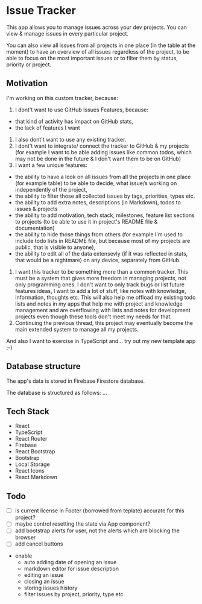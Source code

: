 # Issue Tracker

This app allows you to manage issues across your dev projects. You can view & manage issues in every particular project.

You can also view all issues from all projects in one place (in the table at the moment) to have an overview of all issues regardless of the project, to be able to focus on the most important issues or to filter them by status, priority or project.

## Motivation

I'm working on this custom tracker, because:

1. I dont't want to use GitHub Issues Features, because:
  - that kind of activity has impact on GitHub stats,
  - the lack of features I want
1. I also dont't want to use any existing tracker.
1. I dont't want to integrate/ connect the tracker to GitHub & my projects (for example I want to be able adding issues like common todos, which may not be done in the future & I don't want them to be on GitHub)
1. I want a few unique features:
  - the ability to have a look on all issues from all the projects in one place (for example table) to be able to decide, what issue/s working on independently of the project,
  - the ability to filter those all collected issues by tags, priorities, types etc.
  - the ability to add extra notes, descriptions (in Markdown), todos to issues & projects
  - the ability to add motivation, tech stack, milestones, feature list sections to projects (to be able to use it in project's README file & documentation)
  - the ability to hide those things from others (for example I'm used to include todo lists in README file, but because most of my projects are public, that is visible to anyone),
  - the ability to edit all of the data extensevly (if it was reflected in stats, that would be a nightmare) on any device, separately from GitHub.
1. I want this tracker to be something more than a common tracker. This must be a system that gives more freedom in managing projects, not only programming ones. I don't want to only track bugs or list future features ideas, I want to add a lot of stuff, like notes with knowledge, information, thoughts etc. This will also help me offload my existing todo lists and notes in my apps that help me with project and knowledge management and are overflowing with lists and notes for development projects even though these tools don't meet my needs for that.
1. Continuing the previous thread, this project may eventually become the main extended system to manage all my projects.

And also I want to exercise in TypeScript and... try out my new template app ;-)

## Database structure

The app's data is stored in Firebase Firestore database.

The database is structured as follows: ...

## Tech Stack

- React
- TypeScript
- React Router
- Firebase
- React Bootstrap
- Bootstrap
- Local Storage
- React Icons
- React Markdown

## Todo

- [ ] is current license in Footer (borrowed from teplate) accurate for this project?
- [ ] maybe control resetting the state via App component?
- [ ] add bootstrap alerts for user, not the alerts which are blocking the browser
- [ ] add cancel buttons

- enable
  - auto adding date of opening an issue
  - markdown editor for issue description
  - editing an issue
  - closing an issue
  - storing issues history
  - filter issues by project, priority, type etc.
